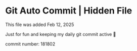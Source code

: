 # Git Auto Commit | Hidden File

This file was added Feb 12, 2025

Just for fun and keeping my daily git commit active 🤪

commit number: 181802
